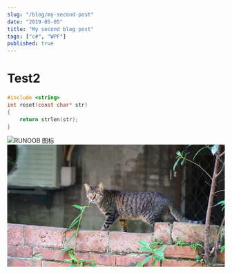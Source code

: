 ```yaml
---
slug: "/blog/my-second-post"
date: "2019-05-05"
title: "My second blog post"
tags: ["c#", "WPF"]
published: true
---
```


# Test2

```c
#include <string>
int reset(const char* str)
{
    return strlen(str);
}
```


![RUNOOB 图标](http://static.runoob.com/images/runoob-logo.png)
![RUNOOB 图标](48747312041_599e3549bc_c.jpg)
